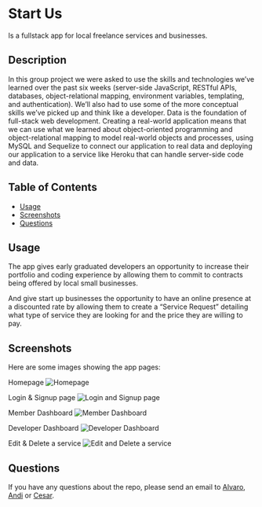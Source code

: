 # Start Us
 Is a fullstack app for local freelance services and businesses.

## Description 
In this group project we were asked to use the skills and technologies we’ve learned over the past six weeks (server-side JavaScript, RESTful APIs, databases, object-relational mapping, environment variables, templating, and authentication).
We’ll also had to use some of the more conceptual skills we’ve picked up and think like a developer. 
Data is the foundation of full-stack web development. Creating a real-world application means that we can use what we learned about object-oriented programming and object-relational mapping to model real-world objects and processes, using MySQL and Sequelize to connect our application to real data and deploying our application to a service like Heroku that can handle server-side code and data.




## Table of Contents

* [Usage](#usage)
* [Screenshots](#screenshots)
* [Questions](#questions) 


## Usage 
The app gives early graduated developers an opportunity to increase their portfolio and coding experience by allowing them to commit to contracts being offered by local small businesses.

And give start up businesses the opportunity to have an online 
presence at a discounted rate by allowing them to create a “Service
Request” detailing what type of service they are looking for and the 
price they are willing to pay.



## Screenshots

Here are some images showing the app pages:

Homepage
![Homepage]()

Login & Signup page
![Login and Signup page]()

Member Dashboard
![Member Dashboard]()

Developer Dashboard
![Developer Dashboard]()

Edit & Delete a service
![Edit and Delete a service]()




## Questions
If you have any questions about the repo, please send an email to [Alvaro](mailto:acmcalvo@gmail.com), [Andi](mailto:andiconner@icloud.com) or [Cesar](mailto:Cesarm.863@gmail.com). 



